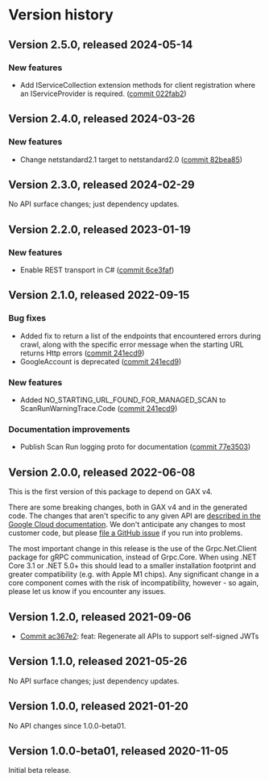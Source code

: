 # Version history

## Version 2.5.0, released 2024-05-14

### New features

- Add IServiceCollection extension methods for client registration where an IServiceProvider is required. ([commit 022fab2](https://github.com/googleapis/google-cloud-dotnet/commit/022fab203f28fb9c608972af7f8b83f571ae5694))

## Version 2.4.0, released 2024-03-26

### New features

- Change netstandard2.1 target to netstandard2.0 ([commit 82bea85](https://github.com/googleapis/google-cloud-dotnet/commit/82bea850661975b9750ac30753528cc9d2e05240))

## Version 2.3.0, released 2024-02-29

No API surface changes; just dependency updates.

## Version 2.2.0, released 2023-01-19

### New features

- Enable REST transport in C# ([commit 6ce3faf](https://github.com/googleapis/google-cloud-dotnet/commit/6ce3faf6f74ea6c63e14ee4c77627a6774fb807f))

## Version 2.1.0, released 2022-09-15

### Bug fixes

- Added fix to return a list of the endpoints that encountered errors during crawl, along with the specific error message when the starting URL returns Http errors ([commit 241ecd9](https://github.com/googleapis/google-cloud-dotnet/commit/241ecd9e352f949ab56b594048b7df1f78b706bf))
- GoogleAccount is deprecated ([commit 241ecd9](https://github.com/googleapis/google-cloud-dotnet/commit/241ecd9e352f949ab56b594048b7df1f78b706bf))

### New features

- Added NO_STARTING_URL_FOUND_FOR_MANAGED_SCAN to ScanRunWarningTrace.Code ([commit 241ecd9](https://github.com/googleapis/google-cloud-dotnet/commit/241ecd9e352f949ab56b594048b7df1f78b706bf))

### Documentation improvements

- Publish Scan Run logging proto for documentation ([commit 77e3503](https://github.com/googleapis/google-cloud-dotnet/commit/77e350322753a7d19b114a61e500c501358eea6e))

## Version 2.0.0, released 2022-06-08

This is the first version of this package to depend on GAX v4.

There are some breaking changes, both in GAX v4 and in the generated
code. The changes that aren't specific to any given API are [described in the Google Cloud
documentation](https://cloud.google.com/dotnet/docs/reference/help/breaking-gax4).
We don't anticipate any changes to most customer code, but please [file a
GitHub issue](https://github.com/googleapis/google-cloud-dotnet/issues/new/choose)
if you run into problems.

The most important change in this release is the use of the Grpc.Net.Client package
for gRPC communication, instead of Grpc.Core. When using .NET Core 3.1 or .NET 5.0+
this should lead to a smaller installation footprint and greater compatibility (e.g.
with Apple M1 chips). Any significant change in a core component comes with the risk
of incompatibility, however - so again, please let us know if you encounter any
issues.
## Version 1.2.0, released 2021-09-06

- [Commit ac367e2](https://github.com/googleapis/google-cloud-dotnet/commit/ac367e2): feat: Regenerate all APIs to support self-signed JWTs

## Version 1.1.0, released 2021-05-26

No API surface changes; just dependency updates.

## Version 1.0.0, released 2021-01-20

No API changes since 1.0.0-beta01.

## Version 1.0.0-beta01, released 2020-11-05

Initial beta release.
